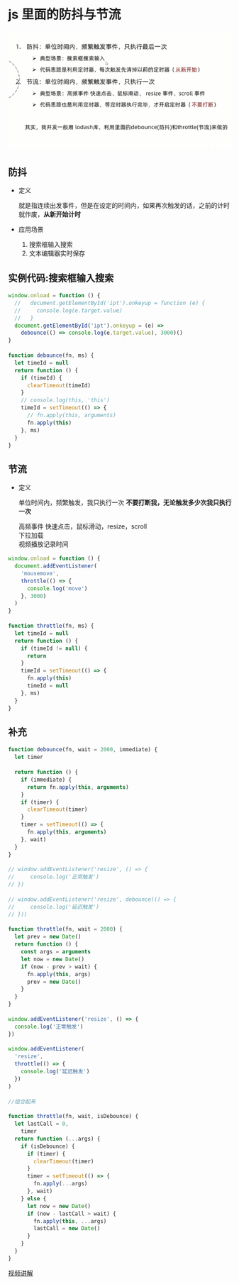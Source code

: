 # js 里面的防抖与节流

![防抖节流的](../images/debounce.png)

## 防抖

- 定义

  就是指连续出发事件，但是在设定的时间内，如果再次触发的话，之前的计时就作废，**从新开始计时**

- 应用场景

  1. 搜索框输入搜索
  2. 文本编辑器实时保存

## 实例代码:搜索框输入搜索

```js
window.onload = function () {
  //   document.getElementById('ipt').onkeyup = function (e) {
  //     console.log(e.target.value)
  //   }
  document.getElementById('ipt').onkeyup = (e) =>
    debounce(() => console.log(e.target.value), 3000)()
}

function debounce(fn, ms) {
  let timeId = null
  return function () {
    if (timeId) {
      clearTimeout(timeId)
    }
    // console.log(this, 'this')
    timeId = setTimeout(() => {
      // fn.apply(this, arguments)
      fn.apply(this)
    }, ms)
  }
}
```

## 节流

- 定义

  单位时间内，频繁触发，我只执行一次
  **不要打断我，无论触发多少次我只执行一次**

  高频事件 快速点击，鼠标滑动，resize，scroll  
  下拉加载  
  视频播放记录时间

```js
window.onload = function () {
  document.addEventListener(
    'mousemove',
    throttle(() => {
      console.log('move')
    }, 3000)
  )
}

function throttle(fn, ms) {
  let timeId = null
  return function () {
    if (timeId != null) {
      return
    }
    timeId = setTimeout(() => {
      fn.apply(this)
      timeId = null
    }, ms)
  }
}
```

## 补充

```js
function debounce(fn, wait = 2000, immediate) {
  let timer

  return function () {
    if (immediate) {
      return fn.apply(this, arguments)
    }
    if (timer) {
      clearTimeout(timer)
    }
    timer = setTimeout(() => {
      fn.apply(this, arguments)
    }, wait)
  }
}

// window.addEventListener('resize', () => {
//     console.log('正常触发')
// })

// window.addEventListener('resize', debounce(() => {
//     console.log('延迟触发')
// }))

function throttle(fn, wait = 2000) {
  let prev = new Date()
  return function () {
    const args = arguments
    let now = new Date()
    if (now - prev > wait) {
      fn.apply(this, args)
      prev = new Date()
    }
  }
}

window.addEventListener('resize', () => {
  console.log('正常触发')
})

window.addEventListener(
  'resize',
  throttle(() => {
    console.log('延迟触发')
  })
)

//组合起来

function throttle(fn, wait, isDebounce) {
  let lastCall = 0,
    timer
  return function (...args) {
    if (isDebounce) {
      if (timer) {
        clearTimeout(timer)
      }
      timer = setTimeout(() => {
        fn.apply(...args)
      }, wait)
    } else {
      let now = new Date()
      if (now - lastCall > wait) {
        fn.apply(this, ...args)
        lastCall = new Date()
      }
    }
  }
}
```

[视频讲解](https://www.bilibili.com/video/BV1dv4y117mY/?spm_id_from=pageDriver&vd_source=5f704a73611cba40b8f8f7d423e9ee2a)
